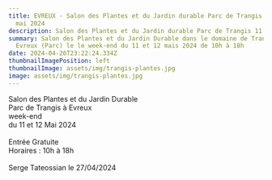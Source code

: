 ```yaml
---
title: EVREUX - Salon des Plantes et du Jardin durable Parc de Trangis 11 et 12
  mai 2024
description: Salon des Plantes et du Jardin durable Parc de Trangis 11 et 12 mai 2024
summary: Salon des Plantes et du Jardin Durable dans le domaine de Trangis à
  Evreux (Parc) le le week-end du 11 et 12 mais 2024 de 10h à 18h
date: 2024-04-26T23:22:24.334Z
thumbnailImagePosition: left
thumbnailImage: assets/img/trangis-plantes.jpg
image: assets/img/trangis-plantes.jpg
---
```

Salon des Plantes et du Jardin Durable \
Parc de Trangis à Evreux \
week-end \
du 11 et 12 Mai 2024 \
\
Entrée Gratuite \
Horaires : 10h à 18h\
\
Serge Tateossian le 27/04/2024